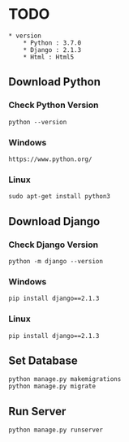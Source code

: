 # TODO
	* version
		* Python : 3.7.0
		* Django : 2.1.3
		* Html : Html5
## Download Python
### Check Python Version
	python --version
### Windows
	https://www.python.org/
### Linux
	sudo apt-get install python3

## Download Django
### Check Django Version
	python -m django --version
### Windows
	pip install django==2.1.3
### Linux
	pip install django==2.1.3

## Set Database
	python manage.py makemigrations
	python manage.py migrate

## Run Server
	python manage.py runserver

